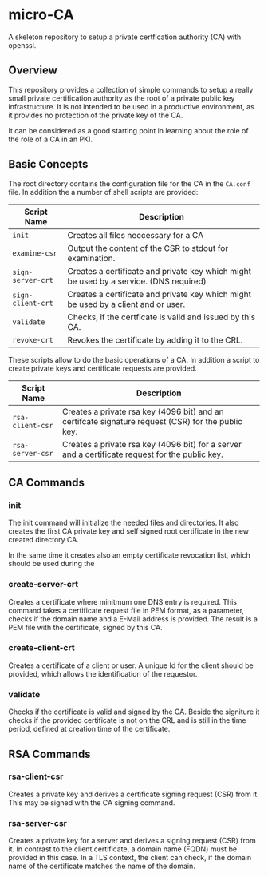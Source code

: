 # micro-CA
A skeleton repository to setup a private certfication authority (CA) with openssl.

## Overview
This repository provides a collection of simple commands to setup a really small private certification authority as the root of a private public key infrastructure. It is not intended to be used in a productive environment, as it provides no protection of the private key of the CA. 

It can be considered as a good starting point in learning about the role of the role of a CA in an PKI.

## Basic Concepts
The root directory contains the configuration file for the CA in the `CA.conf` file. In addition the a number of shell scripts are provided:

Script Name         | Description
--------------------|---------------------------------------
`init`              | Creates all files neccessary for a CA
`examine-csr`       | Output the content of the CSR to stdout for examination.
`sign-server-crt`   | Creates a certificate and private key which might be used by a service. (DNS required)
`sign-client-crt`   | Creates a certificate and private key which might be used by a client and or user.
`validate`          | Checks, if the certficate is valid and issued by this CA.
`revoke-crt`        | Revokes the certificate by adding it to the CRL.

These scripts allow to do the basic operations of a CA. In addition a script to create private keys and certificate requests are provided.

Script Name      | Description
-----------------|---------------------------------------
`rsa-client-csr` | Creates a private rsa key (4096 bit)  and an certifcate signature request (CSR) for the public key.
`rsa-server-csr` | Creates a private rsa key (4096 bit) for a server and a certificate request for the public key.

## CA Commands
### init
The init command will initialize the needed files and directories. It also creates the first CA private key and self signed root certificate in the new created directory CA.

In the same time it creates also an empty certificate revocation list, which should be used during the 

### create-server-crt
Creates a certificate where minitmum one DNS entry is required. This command takes a certificate request file in PEM format, as a parameter, checks if the domain name and a E-Mail address is provided. The result is a PEM file with the certificate, signed by this CA.

### create-client-crt
Creates a certificate of a client or user. A unique Id for the client should be provided, which allows the identification of the requestor.

### validate
Checks if the certificate is valid and signed by the CA. Beside the signiture it checks if the provided certificate is not on the CRL and is still in the time period, defined at creation time of the certificate.

## RSA Commands
### rsa-client-csr
Creates a private key and derives a certificate signing request (CSR) from it. This may be signed with the CA signing command.

### rsa-server-csr
Creates a private key for a server and derives a signing request (CSR) from it. In contrast to the client certificate, a domain name (FQDN) must be provided in this case. In a TLS context, the client can check, if the domain name of the certificate matches the name of the domain.
